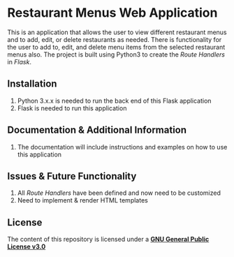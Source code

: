 # Restaurant Menus Web Application
This is an application that allows the user to view different restaurant menus and to add, edit, or delete restaurants as needed. There is functionality for the user to add to, edit, and delete menu items from the selected restaurant menus also. The project is built using Python3 to create the _Route Handlers_ in _Flask_.

## Installation
1. Python 3.x.x is needed to run the back end of this Flask application
2. Flask is needed to run this application

## Documentation & Additional Information
1. The documentation will include instructions and examples on how to use this application

## Issues & Future Functionality
1. All _Route Handlers_ have been defined and now need to be customized 
2. Need to implement & render HTML templates

## License
The content of this repository is licensed under a [**GNU General Public License v3.0**](https://choosealicense.com/licenses/gpl-3.0)

